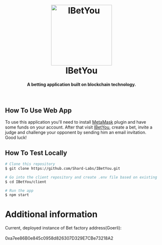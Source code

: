 <h1 align="center">
  <br>
  <a href="https://ibetyou.xyz/"><img src="https://ibetyou.xyz/assets/images/ibetyou_logo.svg" alt="IBetYou" width="200"></a>
  <br>
  IBetYou
  <br>
</h1>

<h4 align="center">A betting application built on blockchain technology.</h4><br>

## How To Use Web App

To use this application you'll need to install [MetaMask](https://metamask.io/) plugin and have some funds on your account. After that visit [IBetYou](https://ibetyou.xyz/), create a bet, invite a judge and challenge your opponent by sending him an email invitation. Good luck!

## How To Test Locally

```bash
# Clone this repository
$ git clone https://github.com/Shard-Labs/IBetYou.git

# Go into the client repository and create .env file based on existing .env.example
$ cd IBetYou/client

# Run the app
$ npm start
```

# Additional information

Current, deployed instance of Bet factory address(Goerli):
<br><br>
0xa7ee86B0e845c0958d826307D329E7CBe73218A2
